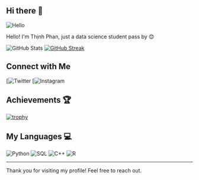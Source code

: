 ## Hi there 👋

![Hello](https://media.giphy.com/media/v1.Y2lkPTc5MGI3NjExdWtzZzJuOXhpZ2tqaHNod3hmNml2OTk3Nmw1NW0zNWZ2aTE2bXE0byZlcD12MV9zdGlja2Vyc19zZWFyY2gmY3Q9cw/pr1dbVONbGeVvSiECh/giphy.gif)

Hello! I'm Thịnh Phan, just a data science student pass by 😊

![GitHub Stats](https://github-readme-stats.vercel.app/api?username=&show_icons=true&theme=dark)
[![GitHub Streak](https://github-readme-streak-stats.herokuapp.com/?user=yourusername&theme=dark)](https://git.io/streak-stats)

## Connect with Me
[![Twitter]()
[![Instagram]()




## Achievements 🏆
[![trophy](https://github-profile-trophy.vercel.app/?username=yourusername)](https://github.com/ryo-ma/github-profile-trophy)

## My Languages 💻
![Python](https://img.shields.io/badge/Python-40%25-blue?style=for-the-badge&logo=python&logoColor=white)
![SQL](https://img.shields.io/badge/SQL-25%25-blue?style=for-the-badge&logo=postgresql&logoColor=white)
![C++](https://img.shields.io/badge/C++-20%25-blue?style=for-the-badge&logo=cplusplus&logoColor=white)
![R](https://img.shields.io/badge/R-15%25-blue?style=for-the-badge&logo=r&logoColor=white)

---
Thank you for visiting my profile! Feel free to reach out.

